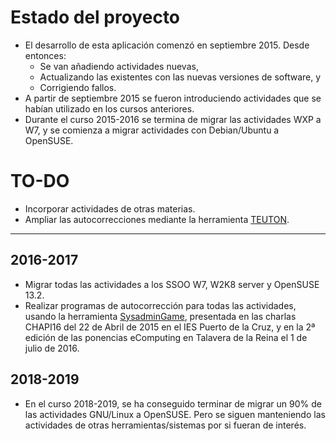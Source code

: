 
# Estado del proyecto

* El desarrollo de esta aplicación comenzó en septiembre 2015. Desde entonces:
    * Se van añadiendo actividades nuevas,
    * Actualizando las existentes con las nuevas versiones de software, y
    * Corrigiendo fallos.
* A partir de septiembre 2015 se fueron introduciendo actividades que se habían utilizado en los cursos anteriores.
* Durante el curso 2015-2016 se termina de migrar las actividades WXP a W7, y se comienza a migrar actividades con Debian/Ubuntu a OpenSUSE.

# TO-DO

* Incorporar actividades de otras materias.
* Ampliar las autocorrecciones mediante la herramienta [TEUTON](https://github.com/dvarrui/teuton).

---

## 2016-2017

* Migrar todas las actividades a los SSOO W7, W2K8 server y OpenSUSE 13.2.
* Realizar programas de autocorrección para todas las actividades, usando la herramienta [SysadminGame](https://github.com/dvarrui/sysadmin-game), presentada en las charlas CHAPI16 del 22 de Abril de 2015 en el IES Puerto de la Cruz, y en la 2ª edición de las ponencias eComputing en Talavera de la Reina el 1 de julio de 2016.

## 2018-2019

* En el curso 2018-2019, se ha conseguido terminar de migrar un 90% de las actividades GNU/Linux a OpenSUSE. Pero se siguen manteniendo las actividades de otras herramientas/sistemas por si fueran de interés.
